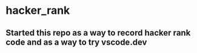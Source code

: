 # hacker_rank

## Started this repo as a way to record hacker rank code and as a way to try vscode.dev